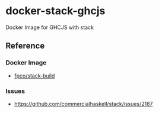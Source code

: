 # docker-stack-ghcjs
Docker Image for GHCJS with stack

## Reference

### Docker Image
* [fpco/stack-build](https://hub.docker.com/r/fpco/stack-build/)

### Issues
* https://github.com/commercialhaskell/stack/issues/2187
